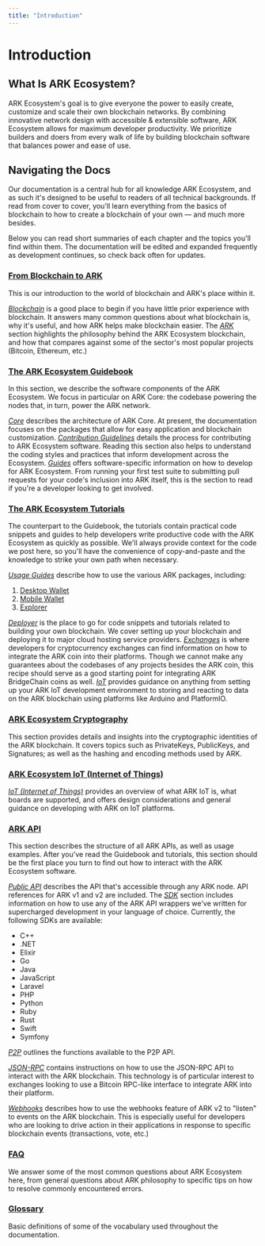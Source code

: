 ```yaml
---
title: "Introduction"
---
```


# Introduction

## What Is ARK Ecosystem?

ARK Ecosystem's goal is to give everyone the power to easily create, customize and scale their own blockchain networks. By combining innovative network design with accessible & extensible software, ARK Ecosystem allows for maximum developer productivity. We prioritize builders and doers from every walk of life by building blockchain software that balances power and ease of use.

## Navigating the Docs

Our documentation is a central hub for all knowledge ARK Ecosystem, and as such it's designed to be useful to readers of all technical backgrounds. If read from cover to cover, you'll learn everything from the basics of blockchain to how to create a blockchain of your own — and much more besides.

Below you can read short summaries of each chapter and the topics you'll find within them. The documentation will be edited and expanded frequently as development continues, so check back often for updates.

### [From Blockchain to ARK](/docs/introduction/)

This is our introduction to the world of blockchain and ARK's place within it.

[_Blockchain_](/docs/introduction/blockchain/) is a good place to begin if you have little prior experience with blockchain. It answers many common questions about what blockchain is, why it's useful, and how ARK helps make blockchain easier.
The [_ARK_](/docs/introduction/ark/) section highlights the philosophy behind the ARK Ecosystem blockchain, and how that compares against some of the sector's most popular projects (Bitcoin, Ethereum, etc.)

### [The ARK Ecosystem Guidebook](/docs/guidebook/)

In this section, we describe the software components of the ARK Ecosystem. We focus in particular on ARK Core: the codebase powering the nodes that, in turn, power the ARK network.

[_Core_](/docs/guidebook/core/) describes the architecture of ARK Core. At present, the documentation focuses on the packages that allow for easy application and blockchain customization.
[_Contribution Guidelines_](/docs/guidebook/contribution-guidelines/) details the process for contributing to ARK Ecosystem software. Reading this section also helps to understand the coding styles and practices that inform development across the Ecosystem.
[_Guides_](/docs/guidebook/guides/) offers software-specific information on how to develop for ARK Ecosystem. From running your first test suite to submitting pull requests for your code's inclusion into ARK itself, this is the section to read if you're a developer looking to get involved.

### [The ARK Ecosystem Tutorials](/docs/tutorials/)

The counterpart to the Guidebook, the tutorials contain practical code snippets and guides to help developers write productive code with the ARK Ecosystem as quickly as possible. We'll always provide context for the code we post here, so you'll have the convenience of copy-and-paste and the knowledge to strike your own path when necessary.

[_Usage Guides_](/docs/tutorials/usage-guides/) describe how to use the various ARK packages, including:

1. [Desktop Wallet](/docs/tutorials/usage-guides/how-to-use-ark-desktop-wallet.md)
2. [Mobile Wallet](/docs/tutorials/usage-guides/how-to-use-ark-mobile-wallet.md)
3. [Explorer](/docs/tutorials/usage-guides/how-to-use-ark-explorer.md)

[_Deployer_](/docs/tutorials/deployer/) is the place to go for code snippets and tutorials related to building your own blockchain. We cover setting up your blockchain and deploying it to major cloud hosting service providers.
[_Exchanges_](/docs/exchanges/) is where developers for cryptocurrency exchanges can find information on how to integrate the ARK coin into their platforms. Though we cannot make any guarantees about the codebases of any projects besides the ARK coin, this recipe should serve as a good starting point for integrating ARK BridgeChain coins as well.
[_IoT_](/docs/tutorials/iot/) provides guidance on anything from setting up your ARK IoT development environment to storing and reacting to data on the ARK blockchain using platforms like Arduino and PlatformIO.

### [ARK Ecosystem Cryptography](/docs/cryptography/)

This section provides details and insights into the cryptographic identities of the ARK blockchain. It covers topics such as PrivateKeys, PublicKeys, and Signatures; as well as the hashing and encoding methods used by ARK.

### [ARK Ecosystem IoT (Internet of Things)](/docs/iot/)

[_IoT (Internet of Things)_](/docs/iot/) provides an overview of what ARK IoT is, what boards are supported, and offers design considerations and general guidance on developing with ARK on IoT platforms.

### [ARK API](/docs/api/)

This section describes the structure of all ARK APIs, as well as usage examples. After you've read the Guidebook and tutorials, this section should be the first place you turn to find out how to interact with the ARK Ecosystem software.

[_Public API_](/docs/api/public/) describes the API that's accessible through any ARK node. API references for ARK v1 and v2 are included.
The [_SDK_](/docs/sdk/) section includes information on how to use any of the ARK API wrappers we've written for supercharged development in your language of choice. Currently, the following SDKs are available:

- C++
- .NET
- Elixir
- Go
- Java
- JavaScript
- Laravel
- PHP
- Python
- Ruby
- Rust
- Swift
- Symfony

[_P2P_](/docs/api/p2p/) outlines the functions available to the P2P API.

[_JSON-RPC_](/docs/api/json-rpc/) contains instructions on how to use the JSON-RPC API to interact with the ARK blockchain. This technology is of particular interest to exchanges looking to use a Bitcoin RPC-like interface to integrate ARK into their platform.

[_Webhooks_](/docs/api/webhooks/) describes how to use the webhooks feature of ARK v2 to "listen" to events on the ARK blockchain. This is especially useful for developers who are looking to drive action in their applications in response to specific blockchain events (transactions, vote, etc.)

### [FAQ](/docs/faq/)

We answer some of the most common questions about ARK Ecosystem here, from general questions about ARK philosophy to specific tips on how to resolve commonly encountered errors.

### [Glossary](/docs/glossary/)

Basic definitions of some of the vocabulary used throughout the documentation.
